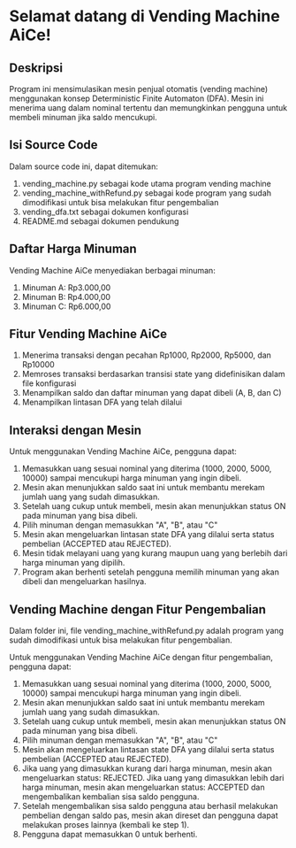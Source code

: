 # Selamat datang di Vending Machine AiCe!

## Deskripsi
Program ini mensimulasikan mesin penjual otomatis (vending machine) menggunakan konsep Deterministic Finite Automaton (DFA). Mesin ini menerima uang dalam nominal tertentu dan memungkinkan pengguna untuk membeli minuman jika saldo mencukupi.

## Isi Source Code
Dalam source code ini, dapat ditemukan:
1. vending_machine.py sebagai kode utama program vending machine
2. vending_machine_withRefund.py sebagai kode program yang sudah dimodifikasi untuk bisa melakukan fitur pengembalian
3. vending_dfa.txt sebagai dokumen konfigurasi
4. README.md sebagai dokumen pendukung

## Daftar Harga Minuman
Vending Machine AiCe menyediakan berbagai minuman:
1. Minuman A: Rp3.000,00
2. Minuman B: Rp4.000,00
3. Minuman C: Rp6.000,00

## Fitur Vending Machine AiCe
1. Menerima transaksi dengan pecahan Rp1000, Rp2000, Rp5000, dan Rp10000
2. Memroses transaksi berdasarkan transisi state yang didefinisikan dalam file konfigurasi
3. Menampilkan saldo dan daftar minuman yang dapat dibeli (A, B, dan C)
4. Menampilkan lintasan DFA yang telah dilalui

## Interaksi dengan Mesin
Untuk menggunakan Vending Machine AiCe, pengguna dapat:
1. Memasukkan uang sesuai nominal yang diterima (1000, 2000, 5000, 10000) sampai mencukupi harga minuman yang ingin dibeli.
2. Mesin akan menunjukkan saldo saat ini untuk membantu merekam jumlah uang yang sudah dimasukkan.
3. Setelah uang cukup untuk membeli, mesin akan menunjukkan status ON pada minuman yang bisa dibeli.
4. Pilih minuman dengan memasukkan "A", "B", atau "C"
5. Mesin akan mengeluarkan lintasan state DFA yang dilalui serta status pembelian (ACCEPTED atau REJECTED).
6. Mesin tidak melayani uang yang kurang maupun uang yang berlebih dari harga minuman yang dipilih.
7. Program akan berhenti setelah pengguna memilih minuman yang akan dibeli dan mengeluarkan hasilnya.

## Vending Machine dengan Fitur Pengembalian
Dalam folder ini, file vending_machine_withRefund.py adalah program yang sudah dimodifikasi untuk bisa melakukan fitur pengembalian. 

Untuk menggunakan Vending Machine AiCe dengan fitur pengembalian, pengguna dapat:
1. Memasukkan uang sesuai nominal yang diterima (1000, 2000, 5000, 10000) sampai mencukupi harga minuman yang ingin dibeli.
2. Mesin akan menunjukkan saldo saat ini untuk membantu merekam jumlah uang yang sudah dimasukkan.
3. Setelah uang cukup untuk membeli, mesin akan menunjukkan status ON pada minuman yang bisa dibeli.
4. Pilih minuman dengan memasukkan "A", "B", atau "C"
5. Mesin akan mengeluarkan lintasan state DFA yang dilalui serta status pembelian (ACCEPTED atau REJECTED).
6. Jika uang yang dimasukkan kurang dari harga minuman, mesin akan mengeluarkan status: REJECTED. Jika uang yang dimasukkan lebih dari harga minuman, mesin akan mengeluarkan status: ACCEPTED dan mengembalikan kembalian sisa saldo pengguna.
7. Setelah mengembalikan sisa saldo pengguna atau berhasil melakukan pembelian dengan saldo pas, mesin akan direset dan pengguna dapat melakukan proses lainnya (kembali ke step 1).
8. Pengguna dapat memasukkan 0 untuk berhenti.
